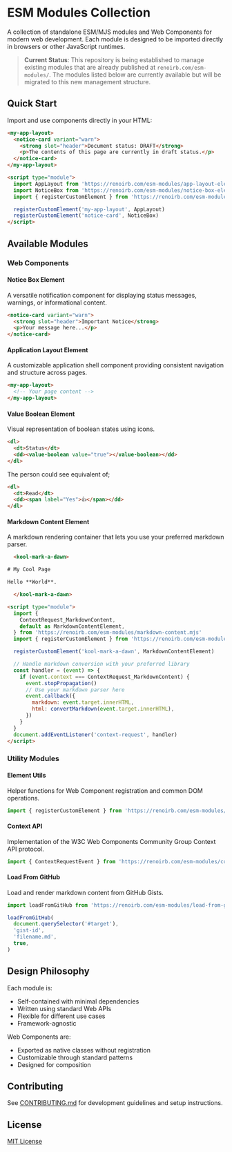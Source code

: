 # ESM Modules Collection

A collection of standalone ESM/MJS modules and Web Components for modern web
development. Each module is designed to be imported directly in browsers or
other JavaScript runtimes.

> **Current Status**: This repository is being established to manage existing
> modules that are already published at `renoirb.com/esm-modules/`. The modules
> listed below are currently available but will be migrated to this new
> management structure.

## Quick Start

Import and use components directly in your HTML:

```html
<my-app-layout>
  <notice-card variant="warn">
    <strong slot="header">Document status: DRAFT</strong>
    <p>The contents of this page are currently in draft status.</p>
  </notice-card>
</my-app-layout>

<script type="module">
  import AppLayout from 'https://renoirb.com/esm-modules/app-layout-element.mjs'
  import NoticeBox from 'https://renoirb.com/esm-modules/notice-box-element.mjs'
  import { registerCustomElement } from 'https://renoirb.com/esm-modules/element-utils.mjs'

  registerCustomElement('my-app-layout', AppLayout)
  registerCustomElement('notice-card', NoticeBox)
</script>
```

## Available Modules

### Web Components

#### Notice Box Element

A versatile notification component for displaying status messages, warnings, or
informational content.

```html
<notice-card variant="warn">
  <strong slot="header">Important Notice</strong>
  <p>Your message here...</p>
</notice-card>
```

#### Application Layout Element

A customizable application shell component providing consistent navigation and
structure across pages.

```html
<my-app-layout>
  <!-- Your page content -->
</my-app-layout>
```

#### Value Boolean Element

Visual representation of boolean states using icons.

```html
<dl>
  <dt>Status</dt>
  <dd><value-boolean value="true"></value-boolean></dd>
</dl>
```

The person could see equivalent of;

```html
<dl>
  <dt>Read</dt>
  <dd><span label="Yes">👍</span></dd>
</dl>
```


#### Markdown Content Element

A markdown rendering container that lets you use your preferred markdown parser.

<!-- prettier-ignore-start -->
```html
  <kool-mark-a-dawn>

# My Cool Page

Hello **World**.

  </kool-mark-a-dawn>

<script type="module">
  import {
    ContextRequest_MarkdownContent,
    default as MarkdownContentElement,
  } from 'https://renoirb.com/esm-modules/markdown-content.mjs'
  import { registerCustomElement } from 'https://renoirb.com/esm-modules/element-utils.mjs'

  registerCustomElement('kool-mark-a-dawn', MarkdownContentElement)

  // Handle markdown conversion with your preferred library
  const handler = (event) => {
    if (event.context === ContextRequest_MarkdownContent) {
      event.stopPropagation()
      // Use your markdown parser here
      event.callback({
        markdown: event.target.innerHTML,
        html: convertMarkdown(event.target.innerHTML),
      })
    }
  }
  document.addEventListener('context-request', handler)
</script>
```
<!-- prettier-ignore-end -->

### Utility Modules

#### Element Utils

Helper functions for Web Component registration and common DOM operations.

```javascript
import { registerCustomElement } from 'https://renoirb.com/esm-modules/element-utils.mjs'
```

#### Context API

Implementation of the W3C Web Components Community Group Context API protocol.

```javascript
import { ContextRequestEvent } from 'https://renoirb.com/esm-modules/context-api.mjs'
```

#### Load From GitHub

Load and render markdown content from GitHub Gists.

```javascript
import loadFromGitHub from 'https://renoirb.com/esm-modules/load-from-github.mjs'

loadFromGitHub(
  document.querySelector('#target'),
  'gist-id',
  'filename.md',
  true,
)
```

## Design Philosophy

Each module is:

- Self-contained with minimal dependencies
- Written using standard Web APIs
- Flexible for different use cases
- Framework-agnostic

Web Components are:

- Exported as native classes without registration
- Customizable through standard patterns
- Designed for composition

## Contributing

See [CONTRIBUTING.md](./CONTRIBUTING.md) for development guidelines and setup
instructions.

## License

[MIT License](./LICENSE.md)
